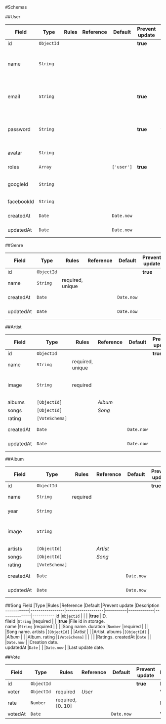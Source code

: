 #Schemas

##User

Field       |Type             |Rules              |Reference  |Default      |Prevent update |Description
------------|-----------------|-------------------|-----------|-------------|---------------|-----------
id          |`ObjectId`       |                   |           |             |__true__       |ID.  
name        |`String`         |                   |           |             |               |Displayed name for users registered via sign up.
email       |`String`         |                   |           |             |__true__       |User's email for users registered via sign up.
password    |`String`         |                   |           |             |__true__       |Hashsed password for users registered via sign up. 
avatar      |`String`         |                   |           |             |               |User's avatar url.
roles       |`Array`          |                   |           |`['user']`   |__true__       |Autorization roles
googleId    |`String`         |                   |           |             |               |Facebook Oauth profile.id
facebookId  |`String`         |                   |           |             |               |User's avatar url.
createdAt   |`Date`           |                   |           |`Date.now`   |               |Creation date.   
updatedAt   |`Date`           |                   |           |`Date.now`   |               |Last update date.

##Genre

Field       |Type             |Rules              |Reference  |Default      |Prevent update |Description
------------|-----------------|-------------------|-----------|-------------|---------------|-----------
id          |`ObjectId`       |                   |           |             |__true__       |ID.  
name        |`String`         |required, unique   |           |             |               |Name of genre. 
createdAt   |`Date`           |                   |           |`Date.now`   |               |Creation date.   
updatedAt   |`Date`           |                   |           |`Date.now`   |               |Last update date.

##Artist

Field       |Type             |Rules              |Reference  |Default      |Prevent update |Description
------------|-----------------|-------------------|-----------|-------------|---------------|-----------
id          |`ObjectId`       |                   |           |             |__true__       |ID.  
name        |`String`         |required, unique   |           |             |               |Name of artist. 
image       |`String`         |required           |           |             |               |URL of image on artist's page.
albums      |`[ObjectId]`     |                   |_Album_    |             |               |Albums.
songs       |`[ObjectId]`     |                   |_Song_     |             |               |Songs.
rating      |`[VoteSchema]`   |                   |           |             |               |Ratings.
createdAt   |`Date`           |                   |           |`Date.now`   |               |Creation date.   
updatedAt   |`Date`           |                   |           |`Date.now`   |               |Last update date.

##Album

Field       |Type             |Rules              |Reference  |Default      |Prevent update |Description
------------|-----------------|-------------------|-----------|-------------|---------------|-----------
id          |`ObjectId`       |                   |           |             |__true__       |ID.  
name        |`String`         |required           |           |             |               |Album name.
year        |`String`         |                   |           |             |               |Release year.
image       |`String`         |                   |           |             |               |URL of album thumb image.
artists     |`[ObjectId]`     |                   |_Artist_   |             |               |Artists.
songs       |`[ObjectId]`     |                   |_Song_     |             |               |Songs.
rating      |`[VoteSchema]`   |                   |           |             |               |Ratings.
createdAt   |`Date`           |                   |           |`Date.now`   |               |Creation date.   
updatedAt   |`Date`           |                   |           |`Date.now`   |               |Last update date.

##Song
Field       |Type             |Rules              |Reference  |Default      |Prevent update |Description
------------|-----------------|-------------------|-----------|-------------|---------------|-----------
id          |`ObjectId`       |                   |           |             |__true__       |ID.  
fileId      |`String`         |required           |           |             |__true__       |File id in storage.  
name        |`String`         |required           |           |             |               |Song name.
duration    |`Number`         |required           |           |             |               |Song name.
artists     |`[ObjectId]`     |                   |_Artist_   |             |               |Artist. 
albums      |`[ObjectId]`     |                   |_Album_    |             |               |Album.
rating      |`[VoteSchema]`   |                   |           |             |               |Ratings.
createdAt   |`Date`           |                   |           |`Date.now`   |               |Creation date.   
updatedAt   |`Date`           |                   |           |`Date.now`   |               |Last update date.

##Vote

Field       |Type             |Rules              |Reference  |Default      |Prevent update |Description
------------|-----------------|-------------------|-----------|-------------|---------------|-----------
id          |`ObjectId`       |                   |           |             |__true__       |ID.  
voter       |`ObjectId`       |required           |_User_     |             |               |Voter ID.  
rate        |`Number`         |required, [0..10]  |           |             |               |Rate value
votedAt     |`Date`           |                   |           |`Date.now`   |               |Vote date.  
